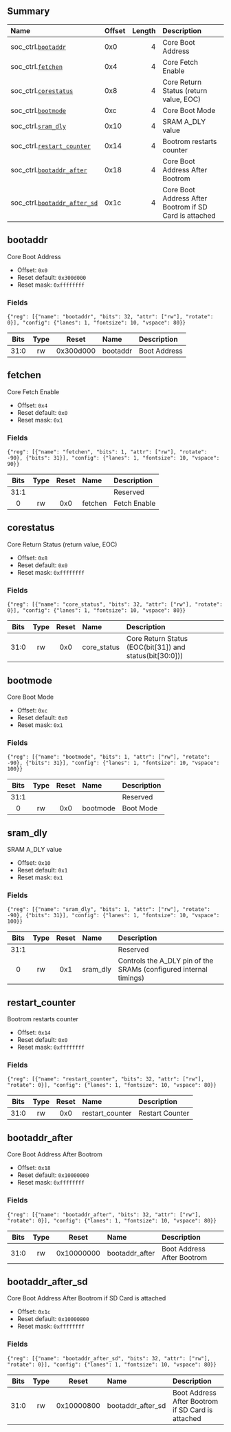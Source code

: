## Summary

| Name                                               | Offset   |   Length | Description                                            |
|:---------------------------------------------------|:---------|---------:|:-------------------------------------------------------|
| soc_ctrl.[`bootaddr`](#bootaddr)                   | 0x0      |        4 | Core Boot Address                                      |
| soc_ctrl.[`fetchen`](#fetchen)                     | 0x4      |        4 | Core Fetch Enable                                      |
| soc_ctrl.[`corestatus`](#corestatus)               | 0x8      |        4 | Core Return Status (return value, EOC)                 |
| soc_ctrl.[`bootmode`](#bootmode)                   | 0xc      |        4 | Core Boot Mode                                         |
| soc_ctrl.[`sram_dly`](#sram_dly)                   | 0x10     |        4 | SRAM A_DLY value                                       |
| soc_ctrl.[`restart_counter`](#restart_counter)     | 0x14     |        4 | Bootrom restarts counter                               |
| soc_ctrl.[`bootaddr_after`](#bootaddr_after)       | 0x18     |        4 | Core Boot Address After Bootrom                        |
| soc_ctrl.[`bootaddr_after_sd`](#bootaddr_after_sd) | 0x1c     |        4 | Core Boot Address After Bootrom if SD Card is attached |

## bootaddr
Core Boot Address
- Offset: `0x0`
- Reset default: `0x300d000`
- Reset mask: `0xffffffff`

### Fields

```wavejson
{"reg": [{"name": "bootaddr", "bits": 32, "attr": ["rw"], "rotate": 0}], "config": {"lanes": 1, "fontsize": 10, "vspace": 80}}
```

|  Bits  |  Type  |   Reset   | Name     | Description   |
|:------:|:------:|:---------:|:---------|:--------------|
|  31:0  |   rw   | 0x300d000 | bootaddr | Boot Address  |

## fetchen
Core Fetch Enable
- Offset: `0x4`
- Reset default: `0x0`
- Reset mask: `0x1`

### Fields

```wavejson
{"reg": [{"name": "fetchen", "bits": 1, "attr": ["rw"], "rotate": -90}, {"bits": 31}], "config": {"lanes": 1, "fontsize": 10, "vspace": 90}}
```

|  Bits  |  Type  |  Reset  | Name    | Description   |
|:------:|:------:|:-------:|:--------|:--------------|
|  31:1  |        |         |         | Reserved      |
|   0    |   rw   |   0x0   | fetchen | Fetch Enable  |

## corestatus
Core Return Status (return value, EOC)
- Offset: `0x8`
- Reset default: `0x0`
- Reset mask: `0xffffffff`

### Fields

```wavejson
{"reg": [{"name": "core_status", "bits": 32, "attr": ["rw"], "rotate": 0}], "config": {"lanes": 1, "fontsize": 10, "vspace": 80}}
```

|  Bits  |  Type  |  Reset  | Name        | Description                                             |
|:------:|:------:|:-------:|:------------|:--------------------------------------------------------|
|  31:0  |   rw   |   0x0   | core_status | Core Return Status (EOC(bit[31]) and status(bit[30:0])) |

## bootmode
Core Boot Mode
- Offset: `0xc`
- Reset default: `0x0`
- Reset mask: `0x1`

### Fields

```wavejson
{"reg": [{"name": "bootmode", "bits": 1, "attr": ["rw"], "rotate": -90}, {"bits": 31}], "config": {"lanes": 1, "fontsize": 10, "vspace": 100}}
```

|  Bits  |  Type  |  Reset  | Name     | Description   |
|:------:|:------:|:-------:|:---------|:--------------|
|  31:1  |        |         |          | Reserved      |
|   0    |   rw   |   0x0   | bootmode | Boot Mode     |

## sram_dly
SRAM A_DLY value
- Offset: `0x10`
- Reset default: `0x1`
- Reset mask: `0x1`

### Fields

```wavejson
{"reg": [{"name": "sram_dly", "bits": 1, "attr": ["rw"], "rotate": -90}, {"bits": 31}], "config": {"lanes": 1, "fontsize": 10, "vspace": 100}}
```

|  Bits  |  Type  |  Reset  | Name     | Description                                                       |
|:------:|:------:|:-------:|:---------|:------------------------------------------------------------------|
|  31:1  |        |         |          | Reserved                                                          |
|   0    |   rw   |   0x1   | sram_dly | Controls the A_DLY pin of the SRAMs (configured internal timings) |

## restart_counter
Bootrom restarts counter
- Offset: `0x14`
- Reset default: `0x0`
- Reset mask: `0xffffffff`

### Fields

```wavejson
{"reg": [{"name": "restart_counter", "bits": 32, "attr": ["rw"], "rotate": 0}], "config": {"lanes": 1, "fontsize": 10, "vspace": 80}}
```

|  Bits  |  Type  |  Reset  | Name            | Description     |
|:------:|:------:|:-------:|:----------------|:----------------|
|  31:0  |   rw   |   0x0   | restart_counter | Restart Counter |

## bootaddr_after
Core Boot Address After Bootrom
- Offset: `0x18`
- Reset default: `0x10000000`
- Reset mask: `0xffffffff`

### Fields

```wavejson
{"reg": [{"name": "bootaddr_after", "bits": 32, "attr": ["rw"], "rotate": 0}], "config": {"lanes": 1, "fontsize": 10, "vspace": 80}}
```

|  Bits  |  Type  |   Reset    | Name           | Description                |
|:------:|:------:|:----------:|:---------------|:---------------------------|
|  31:0  |   rw   | 0x10000000 | bootaddr_after | Boot Address After Bootrom |

## bootaddr_after_sd
Core Boot Address After Bootrom if SD Card is attached
- Offset: `0x1c`
- Reset default: `0x10000800`
- Reset mask: `0xffffffff`

### Fields

```wavejson
{"reg": [{"name": "bootaddr_after_sd", "bits": 32, "attr": ["rw"], "rotate": 0}], "config": {"lanes": 1, "fontsize": 10, "vspace": 80}}
```

|  Bits  |  Type  |   Reset    | Name              | Description                                       |
|:------:|:------:|:----------:|:------------------|:--------------------------------------------------|
|  31:0  |   rw   | 0x10000800 | bootaddr_after_sd | Boot Address After Bootrom if SD Card is attached |

